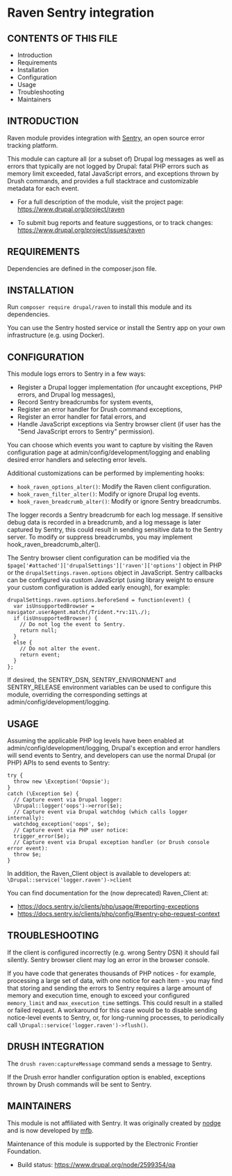 Raven Sentry integration
========================

CONTENTS OF THIS FILE
---------------------

 * Introduction
 * Requirements
 * Installation
 * Configuration
 * Usage
 * Troubleshooting
 * Maintainers


INTRODUCTION
------------

Raven module provides integration with [Sentry](https://sentry.io/), an open
source error tracking platform.

This module can capture all (or a subset of) Drupal log messages as well as
errors that typically are not logged by Drupal: fatal PHP errors such as memory
limit exceeded, fatal JavaScript errors, and exceptions thrown by Drush
commands, and provides a full stacktrace and customizable metadata for each
event.

 * For a full description of the module, visit the project page:
   https://www.drupal.org/project/raven

 * To submit bug reports and feature suggestions, or to track changes:
   https://www.drupal.org/project/issues/raven


REQUIREMENTS
------------

Dependencies are defined in the composer.json file.


INSTALLATION
------------

Run `composer require drupal/raven` to install this module and its dependencies.

You can use the Sentry hosted service or install the Sentry app on your own
infrastructure (e.g. using Docker).


CONFIGURATION
-------------

This module logs errors to Sentry in a few ways:

 * Register a Drupal logger implementation (for uncaught exceptions, PHP errors,
   and Drupal log messages),
 * Record Sentry breadcrumbs for system events,
 * Register an error handler for Drush command exceptions,
 * Register an error handler for fatal errors, and
 * Handle JavaScript exceptions via Sentry browser client (if user has the "Send
   JavaScript errors to Sentry" permission).

You can choose which events you want to capture by visiting the Raven
configuration page at admin/config/development/logging and enabling desired
error handlers and selecting error levels.

Additional customizations can be performed by implementing hooks:

 * `hook_raven_options_alter()`: Modify the Raven client configuration.
 * `hook_raven_filter_alter()`: Modify or ignore Drupal log events.
 * `hook_raven_breadcrumb_alter()`: Modify or ignore Sentry breadcrumbs.

The logger records a Sentry breadcrumb for each log message. If sensitive debug
data is recorded in a breadcrumb, and a log message is later captured by Sentry,
this could result in sending sensitive data to the Sentry server. To modify or
suppress breadcrumbs, you may implement hook_raven_breadcrumb_alter().

The Sentry browser client configuration can be modified via the
`$page['#attached']['drupalSettings']['raven']['options']` object in PHP or the
`drupalSettings.raven.options` object in JavaScript. Sentry callbacks can be
configured via custom JavaScript (using library weight to ensure your custom
configuration is added early enough), for example:

```
drupalSettings.raven.options.beforeSend = function(event) {
  var isUnsupportedBrowser = navigator.userAgent.match(/Trident.*rv:11\./);
  if (isUnsupportedBrowser) {
    // Do not log the event to Sentry.
    return null;
  }
  else {
    // Do not alter the event.
    return event;
  }
};
```

If desired, the SENTRY_DSN, SENTRY_ENVIRONMENT and SENTRY_RELEASE environment
variables can be used to configure this module, overriding the corresponding
settings at admin/config/development/logging.


USAGE
-----

Assuming the applicable PHP log levels have been enabled at
admin/config/development/logging, Drupal's exception and error handlers will
send events to Sentry, and developers can use the normal Drupal (or PHP) APIs to
send events to Sentry:

```
try {
  throw new \Exception('Oopsie');
}
catch (\Exception $e) {
  // Capture event via Drupal logger:
  \Drupal::logger('oops')->error($e);
  // Capture event via Drupal watchdog (which calls logger internally):
  watchdog_exception('oops', $e);
  // Capture event via PHP user notice:
  trigger_error($e);
  // Capture event via Drupal exception handler (or Drush console error event):
  throw $e;
}
```

In addition, the Raven_Client object is available to developers at:
`\Drupal::service('logger.raven')->client`

You can find documentation for the (now deprecated) Raven_Client at:
 * https://docs.sentry.io/clients/php/usage/#reporting-exceptions
 * https://docs.sentry.io/clients/php/config/#sentry-php-request-context


TROUBLESHOOTING
---------------

If the client is configured incorrectly (e.g. wrong Sentry DSN) it should fail
silently. Sentry browser client may log an error in the browser console.

If you have code that generates thousands of PHP notices - for example,
processing a large set of data, with one notice for each item - you may find
that storing and sending the errors to Sentry requires a large amount of memory
and execution time, enough to exceed your configured `memory_limit` and
`max_execution_time` settings. This could result in a stalled or failed request.
A workaround for this case would be to disable sending notice-level events to
Sentry, or, for long-running processes, to periodically call
`\Drupal::service('logger.raven')->flush()`.


DRUSH INTEGRATION
-----------------

The `drush raven:captureMessage` command sends a message to Sentry.

If the Drush error handler configuration option is enabled, exceptions thrown by
Drush commands will be sent to Sentry.


MAINTAINERS
-----------

This module is not affiliated with Sentry. It was originally created by
[nodge](https://www.drupal.org/u/nodge) and is now developed by
[mfb](https://www.drupal.org/u/mfb).

Maintenance of this module is supported by the Electronic Frontier Foundation.

 * Build status: https://www.drupal.org/node/2599354/qa
